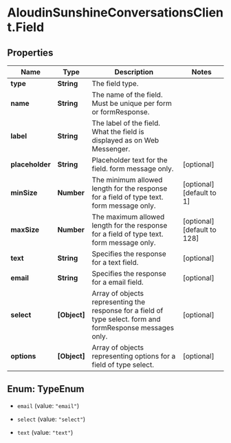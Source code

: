 # AloudinSunshineConversationsClient.Field

## Properties

Name | Type | Description | Notes
------------ | ------------- | ------------- | -------------
**type** | **String** | The field type. | 
**name** | **String** | The name of the field. Must be unique per form or formResponse. | 
**label** | **String** | The label of the field. What the field is displayed as on Web Messenger. | 
**placeholder** | **String** | Placeholder text for the field. form message only. | [optional] 
**minSize** | **Number** | The minimum allowed length for the response for a field of type text. form message only. | [optional] [default to 1]
**maxSize** | **Number** | The maximum allowed length for the response for a field of type text. form message only. | [optional] [default to 128]
**text** | **String** | Specifies the response for a text field. | [optional] 
**email** | **String** | Specifies the response for a email field. | [optional] 
**select** | **[Object]** | Array of objects representing the response for a field of type select. form and formResponse messages only. | [optional] 
**options** | **[Object]** | Array of objects representing options for a field of type select. | [optional] 



## Enum: TypeEnum


* `email` (value: `"email"`)

* `select` (value: `"select"`)

* `text` (value: `"text"`)




